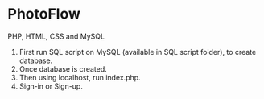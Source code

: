 # PhotoFlow
PHP, HTML, CSS and MySQL

1. First run SQL script on MySQL (available in SQL script folder), to create database.
2. Once database is created.
3. Then using localhost, run index.php.
4. Sign-in or Sign-up.
